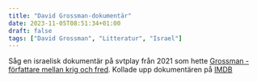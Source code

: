 ```yaml
---
title: "David Grossman-dokumentär"
date: 2023-11-05T08:51:34+01:00
draft: false
tags: ["David Grossman", "Litteratur", "Israel"]
---
```


<!--
{{< youtube apJo8FO1iEY >}}
-->

Såg en israelisk dokumentär på svtplay från 2021 som hette [Grossman - författare mellan krig och fred](https://www.svtplay.se/video/KBM7gJB/grossman-forfattare-mellan-krig-och-fred). Kollade upp dokumentären på [IMDB](https://www.imdb.com/title/tt15138678/)
